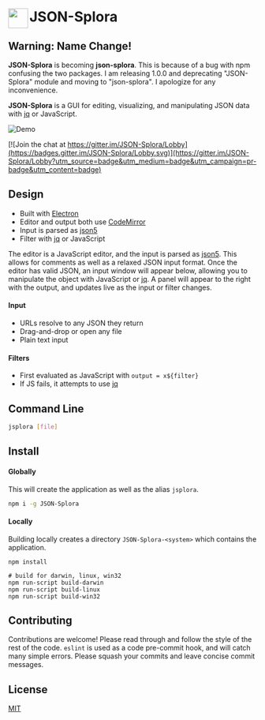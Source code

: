 # JSON-Splora <img src="https://raw.githubusercontent.com/wellsjo/JSON-Splora/master/app/assets/logos/logo.png" width="40" align="left">

## Warning: Name Change!
**JSON-Splora** is becoming **json-splora**. This is because of a bug with npm confusing the two packages. I am releasing 1.0.0 and deprecating "JSON-Splora" module and moving to "json-splora". I apologize for any inconvenience.

**JSON-Splora** is a GUI for editing, visualizing, and manipulating JSON data with [jq](https://stedolan.github.io/jq/) or JavaScript.

![Demo](http://i.imgur.com/CiXIrrg.gif)

[![Join the chat at https://gitter.im/JSON-Splora/Lobby](https://badges.gitter.im/JSON-Splora/Lobby.svg)](https://gitter.im/JSON-Splora/Lobby?utm_source=badge&utm_medium=badge&utm_campaign=pr-badge&utm_content=badge)

## Design
- Built with [Electron](http://electron.atom.io/)
- Editor and output both use [CodeMirror](https://codemirror.net/)
- Input is parsed as [json5](http://json5.org/)
- Filter with [jq](https://stedolan.github.io/jq/) or JavaScript

The editor is a JavaScript editor, and the input is parsed as [json5](http://json5.org/). This allows for comments as well as a relaxed JSON input format. Once the editor has valid JSON, an input window will appear below, allowing you to manipulate the object with JavaScript or [jq](https://stedolan.github.io/jq/). A panel will appear to the right with the output, and updates live as the input or filter changes.

#### Input
- URLs resolve to any JSON they return
- Drag-and-drop or open any file
- Plain text input

#### Filters
- First evaluated as JavaScript with `output = x${filter}`
- If JS fails, it attempts to use [jq](https://stedolan.github.io/jq/)

## Command Line
```bash
jsplora [file]
```

## Install
#### Globally
This will create the application as well as the alias `jsplora`.
```bash
npm i -g JSON-Splora
```
#### Locally
Building locally creates a directory `JSON-Splora-<system>` which contains the application.
```
npm install

# build for darwin, linux, win32
npm run-script build-darwin
npm run-script build-linux
npm run-script build-win32
```

## Contributing
Contributions are welcome! Please read through and follow the style of the rest of the code. `eslint` is used as a code pre-commit hook, and will catch many simple errors. Please squash your commits and leave concise commit messages.

## License
[MIT](https://github.com/wellsjo/json-splora/blob/master/LICENSE)
